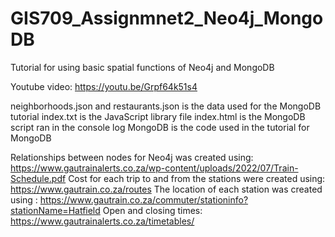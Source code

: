 # GIS709_Assignmnet2_Neo4j_MongoDB
Tutorial for using basic spatial functions of Neo4j and MongoDB

Youtube video: https://youtu.be/Grpf64k51s4

neighborhoods.json and restaurants.json is the data used for the MongoDB tutorial 
index.txt is the JavaScript library file
index.html is the MongoDB script ran in the console log
MongoDB is the code used in the tutorial for MongoDB

Relationships between nodes for Neo4j was created using: https://www.gautrainalerts.co.za/wp-content/uploads/2022/07/Train-Schedule.pdf
Cost for each trip to and from the stations were created using: https://www.gautrain.co.za/routes
The location of each station was created using : https://www.gautrain.co.za/commuter/stationinfo?stationName=Hatfield
Open and closing times: https://www.gautrainalerts.co.za/timetables/
